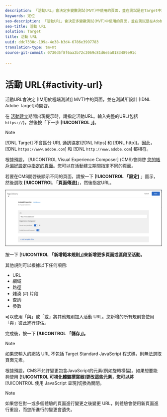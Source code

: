 ```yaml
---
description: 「活動URL」會決定多變數測試(MVT)中使用的頁面，並在測試是在Target中設計時開啓。
keywords: 定位
seo-description: 「活動URL」會決定多變數測試(MVT)中使用的頁面，並在測試是在Adobe Target中設計時開啓。
seo-title: 活動 URL
solution: Target
title: 活動 URL
uuid: ddc7330c-199a-4e38-b3d4-6786e3997783
translation-type: tm+mt
source-git-commit: 0730d5f8f6aa2b72c2069c81d6e5a0183489e91c

---
```



# 活動 URL{#activity-url}

活動URL會決定 [!M用於極端測試(] MVT)中的頁面，並在測試所設計 [!DNL Adobe Target]時開啓。

在 [活動建立](/help/c-activities/c-multivariate-testing/t-create-multivariate-test/create-multivariate-test.md)期間出現提示時，請指定活動URL。輸入完整的URL(包括 `https://`)，然後按「下一步 **[!UICONTROL 」]**。

>[!NOTE]
>
>[!DNL Target] 不會區分 URL 通訊協定([!DNL https] 和 [!DNL http])。因此，[!DNL `https://www.adobe.com`] 和 [!DNL `http://www.adobe.com`] 都相符。

根據預設， [!UICONTROL Visual Experience Composer] (CMS)會開啓 [您的帳戶偏好設定中指定的頁面](/help/administrating-target/r-target-account-preferences/target-account-preferences.md)。您可以在活動建立期間指定不同的頁面。

若要在CMS開啓後顯示不同的頁面，請按一下 **[!UICONTROL 「設定]** 」圖示，然後選取 **[!UICONTROL 「頁面傳送]**」，然後指定URL。

![頁面傳送對話方塊](/help/c-activities/c-multivariate-testing/t-create-multivariate-test/assets/url-config.png)

按一下 **[!UICONTROL 「新增範本規則」]來新增更多頁面或區段至活動。**

其他規則可以根據以下任何項目:

* URL
* 網域
* 路徑
* 雜湊 (#) 片段
* 查詢
* 參數

可以使用「與」或「或」將其他規則加入活動 URL。您新增的所有規則會使用「與」彼此進行評估。

完成後，按一下 **[!UICONTROL 「儲存」]。**

>[!NOTE]
>
>如果您輸入的網站 URL 不包括 Target Standard JavaScript 程式碼，則無法選取頁面元素。

根據預設，CMS不允許變更包含JavaScript的元素(例如旋轉橫幅)。如果想要能夠使用 **[!UICONTROL 可視化體驗撰寫器]更改這些元素，您可以將**[!UICONTROL 使用 JavaScript 呈現]切換為關閉。

>[!NOTE]
>
>如果您在對一或多個體驗的頁面進行變更之後變更 URL，則體驗會使用新頁面進行重設，而您所進行的變更會遺失。